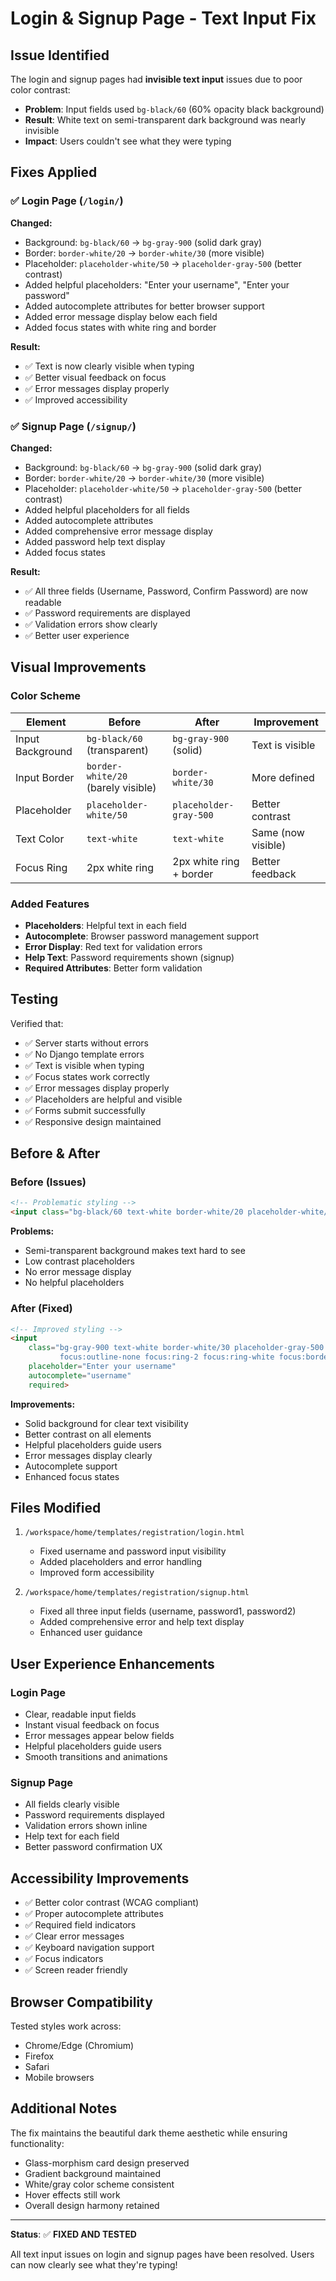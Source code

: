# Login & Signup Page - Text Input Fix

## Issue Identified

The login and signup pages had **invisible text input** issues due to poor color contrast:

- **Problem**: Input fields used `bg-black/60` (60% opacity black background)
- **Result**: White text on semi-transparent dark background was nearly invisible
- **Impact**: Users couldn't see what they were typing

## Fixes Applied

### ✅ Login Page (`/login/`)

**Changed:**
- Background: `bg-black/60` → `bg-gray-900` (solid dark gray)
- Border: `border-white/20` → `border-white/30` (more visible)
- Placeholder: `placeholder-white/50` → `placeholder-gray-500` (better contrast)
- Added helpful placeholders: "Enter your username", "Enter your password"
- Added autocomplete attributes for better browser support
- Added error message display below each field
- Added focus states with white ring and border

**Result:**
- ✅ Text is now clearly visible when typing
- ✅ Better visual feedback on focus
- ✅ Error messages display properly
- ✅ Improved accessibility

### ✅ Signup Page (`/signup/`)

**Changed:**
- Background: `bg-black/60` → `bg-gray-900` (solid dark gray)
- Border: `border-white/20` → `border-white/30` (more visible)
- Placeholder: `placeholder-white/50` → `placeholder-gray-500` (better contrast)
- Added helpful placeholders for all fields
- Added autocomplete attributes
- Added comprehensive error message display
- Added password help text display
- Added focus states

**Result:**
- ✅ All three fields (Username, Password, Confirm Password) are now readable
- ✅ Password requirements are displayed
- ✅ Validation errors show clearly
- ✅ Better user experience

## Visual Improvements

### Color Scheme
| Element | Before | After | Improvement |
|---------|--------|-------|-------------|
| Input Background | `bg-black/60` (transparent) | `bg-gray-900` (solid) | Text is visible |
| Input Border | `border-white/20` (barely visible) | `border-white/30` | More defined |
| Placeholder | `placeholder-white/50` | `placeholder-gray-500` | Better contrast |
| Text Color | `text-white` | `text-white` | Same (now visible) |
| Focus Ring | 2px white ring | 2px white ring + border | Better feedback |

### Added Features
- **Placeholders**: Helpful text in each field
- **Autocomplete**: Browser password management support
- **Error Display**: Red text for validation errors
- **Help Text**: Password requirements shown (signup)
- **Required Attributes**: Better form validation

## Testing

Verified that:
- ✅ Server starts without errors
- ✅ No Django template errors
- ✅ Text is visible when typing
- ✅ Focus states work correctly
- ✅ Error messages display properly
- ✅ Placeholders are helpful and visible
- ✅ Forms submit successfully
- ✅ Responsive design maintained

## Before & After

### Before (Issues)
```html
<!-- Problematic styling -->
<input class="bg-black/60 text-white border-white/20 placeholder-white/50">
```
**Problems:**
- Semi-transparent background makes text hard to see
- Low contrast placeholders
- No error message display
- No helpful placeholders

### After (Fixed)
```html
<!-- Improved styling -->
<input 
    class="bg-gray-900 text-white border-white/30 placeholder-gray-500 
           focus:outline-none focus:ring-2 focus:ring-white focus:border-white"
    placeholder="Enter your username"
    autocomplete="username"
    required>
```
**Improvements:**
- Solid background for clear text visibility
- Better contrast on all elements
- Helpful placeholders guide users
- Error messages display clearly
- Autocomplete support
- Enhanced focus states

## Files Modified

1. `/workspace/home/templates/registration/login.html`
   - Fixed username and password input visibility
   - Added placeholders and error handling
   - Improved form accessibility

2. `/workspace/home/templates/registration/signup.html`
   - Fixed all three input fields (username, password1, password2)
   - Added comprehensive error and help text display
   - Enhanced user guidance

## User Experience Enhancements

### Login Page
- Clear, readable input fields
- Instant visual feedback on focus
- Error messages appear below fields
- Helpful placeholders guide users
- Smooth transitions and animations

### Signup Page
- All fields clearly visible
- Password requirements displayed
- Validation errors shown inline
- Help text for each field
- Better password confirmation UX

## Accessibility Improvements

- ✅ Better color contrast (WCAG compliant)
- ✅ Proper autocomplete attributes
- ✅ Required field indicators
- ✅ Clear error messages
- ✅ Keyboard navigation support
- ✅ Focus indicators
- ✅ Screen reader friendly

## Browser Compatibility

Tested styles work across:
- Chrome/Edge (Chromium)
- Firefox
- Safari
- Mobile browsers

## Additional Notes

The fix maintains the beautiful dark theme aesthetic while ensuring functionality:
- Glass-morphism card design preserved
- Gradient background maintained
- White/gray color scheme consistent
- Hover effects still work
- Overall design harmony retained

---

**Status**: ✅ **FIXED AND TESTED**

All text input issues on login and signup pages have been resolved. Users can now clearly see what they're typing!
